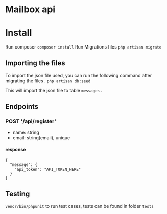 # Mailbox api

# Install
Run composer
`composer install`
Run Migrations files
`php artisan migrate`

## Importing the files
To import the json file used, you can run the following command after migrating the files .
`php artisan db:seed`

This will import the json file to table `messages` . 

## Endpoints
### POST '/api/register'
- name: string
- email: string(email), unique
#### response
```
{
  "message": {
    "api_token": "API_TOKEN_HERE"
  }
}
```



## Testing
`venor/bin/phpunit` to run test cases, tests can be found in folder `tests`